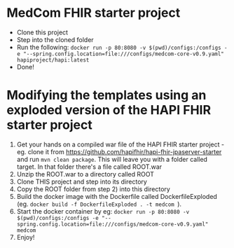 # MedCom FHIR starter project


* Clone this project
* Step into the cloned folder
* Run the following: `docker run -p 80:8080 -v $(pwd)/configs:/configs -e "--spring.config.location=file:///configs/medcom-core-v0.9.yaml" hapiproject/hapi:latest`
* Done!




# Modifying the templates using an exploded version of the HAPI FHIR starter project

1) Get your hands on a compiled war file of the HAPI FHIR starter project - eg. clone it from https://github.com/hapifhir/hapi-fhir-jpaserver-starter and run ```mvn clean package```. This will leave you with a folder called target. In that folder there's a file called ROOT.war
2) Unzip the ROOT.war to a directory called ROOT
3) Clone THIS project and step into its directory
4) Copy the ROOT folder from step 2) into this directory
5) Build the docker image with the Dockerfile called DockerfileExploded (eg. ```docker build -f DockerfileExploded . -t medcom ```).
6) Start the docker container by eg: ```docker run -p 80:8080 -v $(pwd)/configs:/configs -e "--spring.config.location=file:///configs/medcom-core-v0.9.yaml" medcom```
7) Enjoy!